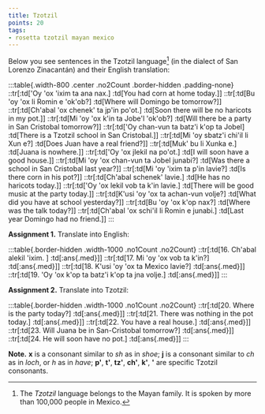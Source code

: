 ```yaml
---
title: Tzotzil
points: 20
tags:
- rosetta tzotzil mayan mexico
---
```


Below you see sentences in the Tzotzil language[^1] \(in the dialect of San Lorenzo Zinacantán) and their English translation:

:::table{.width-800 .center .no2Count .border-hidden .padding-none}
::tr[:td['Oy 'ox 'ixim ta ana nax.] :td[You had corn at home today.]]
::tr[:td[Bu 'oy 'ox li Romin e 'ok'ob?] :td[Where will Domingo be tomorrow?]]
::tr[:td[Ch'abal 'ox chenek' ta jp'in po'ot.] :td[Soon there will be no haricots in my pot.]]
::tr[:td[Mi 'oy 'ox k'in ta Jobe'l 'ok'ob?] :td[Will there be a party in San Cristobal tomorrow?]]
::tr[:td['Oy chan-vun ta batz'i k'op ta Jobel] :td[There is a Tzotzil school in San Cristobal.]]
::tr[:td[Mi 'oy sbatz'i chi'il li Xun e?] :td[Does Juan have a real friend?]]
::tr[:td[Muk' bu li Xunka e.] :td[Juana is nowhere.]]
::tr[:td['Oy 'ox jlekil na po'ot.] :td[I will soon have a good house.]]
::tr[:td[Mi 'oy 'ox chan-vun ta Jobel junabi?] :td[Was there a school in San Cristobal last year?]]
::tr[:td[Mi 'oy 'ixim ta p'in lavie?] :td[Is there corn in his pot?]]
::tr[:td[Ch'abal schenek' lavie.] :td[He has no haricots today.]]
::tr[:td['Oy 'ox lekil vob ta k'in lavie.] :td[There will be good music at the party today.]]
::tr[:td[K'usi 'oy 'ox ta achan-vun volje?] :td[What did you have at school yesterday?]]
::tr[:td[Bu 'oy 'ox k'op nax?] :td[Where was the talk today?]]
::tr[:td[Ch'abal 'ox schi'il li Romin e junabi.] :td[Last year Domingo had no friend.]]
:::

**Assignment 1.** Translate into English:

:::table{.border-hidden .width-1000 .no1Count .no2Count}
::tr[:td[16. Ch'abal alekil 'ixim. ] :td[:ans{.med}]]
::tr[:td[17. Mi 'oy 'ox vob ta k'in?] :td[:ans{.med}]]
::tr[:td[18. K'usi 'oy 'ox ta Mexico lavie?] :td[:ans{.med}]]
::tr[:td[19. 'Oy 'ox k'op ta batz'i k'op ta jna volje.] :td[:ans{.med}]]
:::

**Assignment 2.** Translate into Tzotzil:

:::table{.border-hidden .width-1000 .no1Count .no2Count}
::tr[:td[20. Where is the party today?] :td[:ans{.med}]]
::tr[:td[21. There was nothing in the pot today.] :td[:ans{.med}]]
::tr[:td[22. You have a real house.] :td[:ans{.med}]]
::tr[:td[23. Will Juana be in San-Cristobal tomorrow?] :td[:ans{.med}]]
::tr[:td[24. He will soon have no pot.] :td[:ans{.med}]]
:::

**Note.** **x** is a consonant similar to *sh* as in *shoe*; **j** is a consonant similar to *ch* as in *loch*, or *h* as in *have*; **p'**, **t'**, **tz'**, **ch'**, **k'**, **'** are specific Tzotzil consonants. 

[^1]: The *Tzotzil* language belongs to the Mayan family. It is spoken by more than 100,000 people in Mexico. 